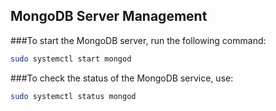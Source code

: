 ## MongoDB Server Management

###To start the MongoDB server, run the following command:

```bash
sudo systemctl start mongod
```

###To check the status of the MongoDB service, use:

```bash
sudo systemctl status mongod
```
